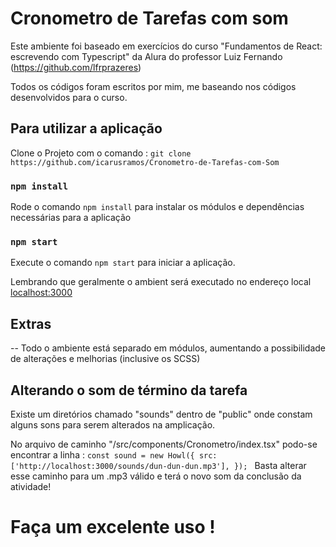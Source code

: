 # Cronometro de Tarefas com som

Este ambiente foi baseado em exercícios do curso "Fundamentos de React: escrevendo com Typescript" da Alura do professor Luiz Fernando (https://github.com/lfrprazeres)

Todos os códigos foram escritos por mim, me baseando nos códigos desenvolvidos para o curso.

## Para utilizar a aplicação

Clone o Projeto com o comando : `git clone https://github.com/icarusramos/Cronometro-de-Tarefas-com-Som`

### `npm install`

Rode o comando `npm install` para instalar os módulos e dependências necessárias para a aplicação

### `npm start`

Execute o comando `npm start` para iniciar a aplicação.

Lembrando  que geralmente o ambient será executado no endereço local [localhost:3000](http://localhost:3000)

## Extras

-- Todo o ambiente está separado em módulos, aumentando a possibilidade de alterações e melhorias (inclusive os SCSS)

## Alterando o som de término da tarefa

Existe um diretórios chamado "sounds" dentro de "public" onde constam alguns sons para serem alterados na amplicação.

No arquivo de caminho "/src/components/Cronometro/index.tsx" podo-se encontrar a linha : 
  `const sound = new Howl({
    src:['http://localhost:3000/sounds/dun-dun-dun.mp3'],
  });
  `
 Basta alterar esse caminho para um .mp3 válido e terá o novo som da conclusão da atividade!
 
# Faça um excelente uso !
